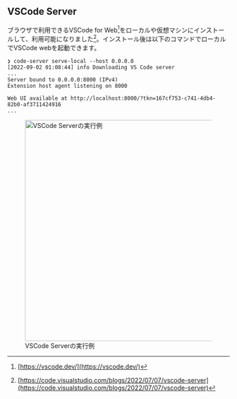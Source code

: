 ## VSCode Server
ブラウザで利用できるVSCode for Web[^vscode_dev]をローカルや仮想マシンにインストールして、利用可能になりました[^vscode_server]。インストール後は以下のコマンドでローカルでVSCode webを起動できます。

```shell
❯ code-server serve-local --host 0.0.0.0
[2022-09-02 01:08:44] info Downloading VS Code server 
...
Server bound to 0.0.0.0:8000 (IPv4)
Extension host agent listening on 8000

Web UI available at http://localhost:8000/?tkn=167cf753-c741-4db4-82b0-af3711424916
...
```

<figure>
  <img src="/images/web_changelog_2022part1/tools/vscode-server.png" alt="VSCode Serverの実行例" width="500" height="500" />
  <figcaption>VSCode Serverの実行例</figcaption>
</figure>


[^vscode_dev]: [https://vscode.dev/](https://vscode.dev/)
[^vscode_server]: [https://code.visualstudio.com/blogs/2022/07/07/vscode-server](https://code.visualstudio.com/blogs/2022/07/07/vscode-server)
